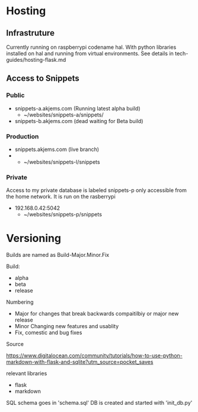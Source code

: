 # Hosting

## Infrastruture
Currently running on raspberrypi codename hal.
With python libraries installed on hal and running from virtual environments. See details in tech-guides/hosting-flask.md

## Access to Snippets
### Public
* snippets-a.akjems.com (Running latest alpha build)
    * ~/websites/snippets-a/snippets/
* snippets-b.akjems.com (dead waiting for Beta build)

### Production
* snippets.akjems.com (live branch)
* * ~/websites/snippets-l/snippets

### Private
Access to my private database is labeled snippets-p only accessible from the home network.
It is run on the rasberrypi
* 192.168.0.42:5042
    * ~/websites/snippets-p/snippets

# Versioning

Builds are named as Build-Major.Minor.Fix

Build:
* alpha
* beta
* release

Numbering
* Major for changes that break backwards compaitilbiy or major new release
* Minor Changing new features and usablity
* Fix, comestic and bug fixes

Source

https://www.digitalocean.com/community/tutorials/how-to-use-python-markdown-with-flask-and-sqlite?utm_source=pocket_saves

relevant libraries
* flask
* markdown

SQL schema goes in 'schema.sql'
DB is created and started with 'init_db.py'

